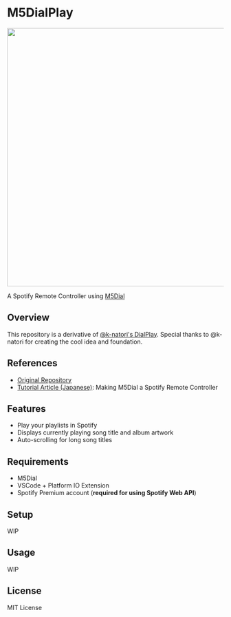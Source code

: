 # M5DialPlay

<img src="https://github.com/user-attachments/assets/9fb8d673-4be0-4fc7-b8dd-b5233e985ce2" height="600px">

A Spotify Remote Controller using [M5Dial](https://docs.m5stack.com/en/core/M5Dial)

## Overview
This repository is a derivative of [@k-natori's DialPlay](https://github.com/k-natori/DialPlay).
Special thanks to @k-natori for creating the cool idea and foundation.

## References
- [Original Repository](https://github.com/k-natori/DialPlay)
- [Tutorial Article (Japanese)](https://note.com/njrecalls/n/n5f3e35186f46): Making M5Dial a Spotify Remote Controller

## Features
* Play your playlists in Spotify
* Displays currently playing song title and album artwork
* Auto-scrolling for long song titles

## Requirements
* M5Dial
* VSCode + Platform IO Extension
* Spotify Premium account (**required for using Spotify Web API**)

## Setup
WIP

## Usage
WIP

## License

MIT License
